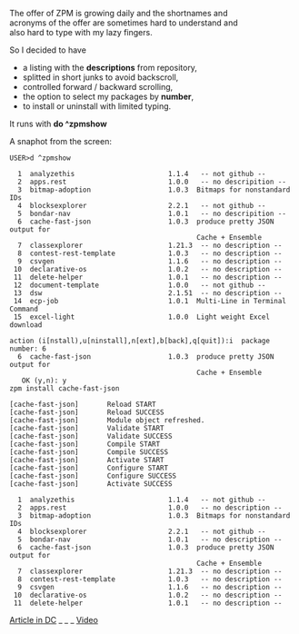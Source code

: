 The offer of ZPM is growing daily and the shortnames and  
acronyms of the offer are sometimes hard to understand and   
also hard to type with my lazy fingers.

So I decided to have   
- a listing with the __descriptions__ from repository,   
- splitted in short junks to avoid backscroll,   
- controlled forward / backward scrolling,     
- the option to select my packages by __number__,   
- to install or uninstall with limited typing.  

It runs with __do ^zpmshow__

A snaphot from the screen:
~~~
USER>d ^zpmshow

  1  analyzethis                       1.1.4   -- not github --
  2  apps.rest                         1.0.0   -- no descripition --
  3  bitmap-adoption                   1.0.3  Bitmaps for nonstandard IDs
  4  blocksexplorer                    2.2.1   -- not github --
  5  bondar-nav                        1.0.1   -- no descripition --
  6  cache-fast-json                   1.0.3  produce pretty JSON output for
                                              Cache + Ensemble
  7  classexplorer                     1.21.3  -- no description --
  8  contest-rest-template             1.0.3   -- no description --
  9  csvgen                            1.1.6   -- no description --
 10  declarative-os                    1.0.2   -- no description --
 11  delete-helper                     1.0.1   -- no description --
 12  document-template                 1.0.0   -- not github --
 13  dsw                               2.1.51  -- no description --
 14  ecp-job                           1.0.1  Multi-Line in Terminal Command
 15  excel-light                       1.0.0  Light weight Excel download

action (i[nstall),u[ninstall],n[ext],b[back],q[quit]):i  package number: 6
  6  cache-fast-json                   1.0.3  produce pretty JSON output for
                                              Cache + Ensemble
   OK (y,n): y
zpm install cache-fast-json

[cache-fast-json]       Reload START
[cache-fast-json]       Reload SUCCESS
[cache-fast-json]       Module object refreshed.
[cache-fast-json]       Validate START
[cache-fast-json]       Validate SUCCESS
[cache-fast-json]       Compile START
[cache-fast-json]       Compile SUCCESS
[cache-fast-json]       Activate START
[cache-fast-json]       Configure START
[cache-fast-json]       Configure SUCCESS
[cache-fast-json]       Activate SUCCESS

  1  analyzethis                       1.1.4   -- not github --
  2  apps.rest                         1.0.0   -- no description --
  3  bitmap-adoption                   1.0.3  Bitmaps for nonstandard IDs
  4  blocksexplorer                    2.2.1   -- not github --
  5  bondar-nav                        1.0.1   -- no description --
  6  cache-fast-json                   1.0.3  produce pretty JSON output for
                                              Cache + Ensemble
  7  classexplorer                     1.21.3  -- no description --
  8  contest-rest-template             1.0.3   -- no description --
  9  csvgen                            1.1.6   -- no description --
 10  declarative-os                    1.0.2   -- no description --
 11  delete-helper                     1.0.1   -- no description --

~~~

[Article in DC](https://community.intersystems.com/post/zpmshow-helper-tired-fingers)
_ _ _ [Video](https://youtu.be/T9D5CiLwu9o) 
